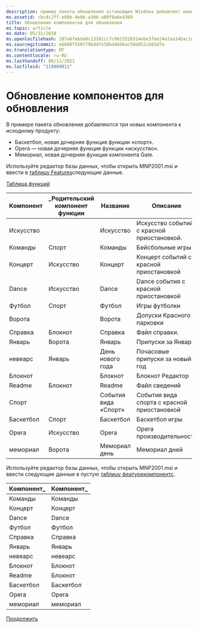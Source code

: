 ```yaml
---
description: пример пакета обновления установщик Windows добавляет новые функции в исходный продукт.
ms.assetid: cbc4c2ff-e08b-4ebb-a306-a80f9a6e4360
title: Обновление компонентов для обновления
ms.topic: article
ms.date: 05/31/2018
ms.openlocfilehash: 107a6febda0c13101cc7c0615526514ebe3fee24e2aa14bac1d07794206f2de8
ms.sourcegitcommit: e6600f550f79bddfe58bd4696ac50dd52cb03d7e
ms.translationtype: MT
ms.contentlocale: ru-RU
ms.lasthandoff: 08/11/2021
ms.locfileid: "119809911"
---
```

# <a name="updating-features-for-an-upgrade"></a>Обновление компонентов для обновления

В примере пакета обновления добавляются три новых компонента к исходному продукту:

-   Баскетбол, новая дочерняя функция функции «спорт».
-   Opera — новая дочерняя функция функции «искусство».
-   Мемориал, новая дочерняя функция компонента Gate.

Используйте редактор базы данных, чтобы открыть MNP2001.msi и ввести в [таблицу Features](feature-table.md)следующие данные.

[Таблица функций](feature-table.md)



| Компонент    | \_Родительский компонент функции | Название         | Описание                | Отображение | Уровень | Каталог\_ | Атрибуты |
|------------|-----------------|---------------|----------------------------|---------|-------|-------------|------------|
| Искусство       |                 | Искусство          | Искусство событий с красной приостановкой.   | 18      | 3     | нотепаддир  | 0          |
| Команды   | Спорт           | Команды      | Бейсбольные игры             | 17      | 3     | спортдир    | 32         |
| Концерт    | Искусство            | Концерт       | Концерт событий с красной приостановкой | 19      | 3     | артсдир     | 2          |
| Dance      | Искусство            | Dance         | Dance события с красной приостановкой   | 21      | 3     | артсдир     | 2          |
| Футбол   | Спорт           | Футбол      | Игры футболки             | 13      | 3     | спортдир    | 2          |
| Ворота       |                 | Ворота          | Допуски Красного парковки      | 6       | 3     | нотепаддир  | 0          |
| Справка       | Блокнот         | Справка          | Файл справки.                 | 5       | 3     | нотепаддир  | 1          |
| Январь    | Ворота            | Январь       | Припуски за Январь         | 7       | 3     | мондир      | 2          |
| невеарс   | Январь         | День нового года | Почасовые припуски за новый год   | 9       | 3     | холдир      | 2          |
| Блокнот    |                 | Блокнот       | Блокнот Редактор             | 1       | 3     | нотепаддир  | 0          |
| Readme     | Блокнот         | Readme        | Файл сведений                | 3       | 3     | нотепаддир  | 0          |
| Спорт      |                 | События вида «Спорт»  | События вида спорта с красной приостановкой   | 12      | 3     | нотепаддир  | 0          |
| Баскетбол | Спорт           | Баскетбол    | Баскетбол игры           | 15      | 3     | спортдир    | 2          |
| Opera      | Искусство            | Opera         | Opera производительность         | 23      | 3     | артсдир     | 2          |
| мемориал   | Ворота            | Мемориал день  | Мемориал дней    | 11      | 3     | холдир      | 2          |



 

Используйте редактор базы данных, чтобы открыть MNP2001.msi и ввести следующие данные в пустую [таблицу феатурекомпонентс](featurecomponents-table.md).



| Компонент\_  | Компонент\_ |
|------------|-------------|
| Команды   | Команды    |
| Концерт    | Концерт     |
| Dance      | Dance       |
| Футбол   | Футбол    |
| Справка       | Справка        |
| Январь    | Январь     |
| невеарс   | невеарс    |
| Блокнот    | Блокнот     |
| Readme     | Блокнот     |
| Баскетбол | Баскетбол  |
| Opera      | Opera       |
| мемориал   | мемориал    |



 

[Продолжить](updating-shortcuts-for-an-upgrade.md)

 

 



